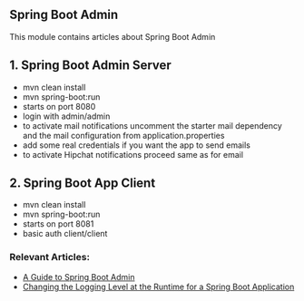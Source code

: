 ## Spring Boot Admin

This module contains articles about Spring Boot Admin

## 1. Spring Boot Admin Server

* mvn clean install
* mvn spring-boot:run
* starts on port 8080
* login with admin/admin
* to activate mail notifications uncomment the starter mail dependency
and the mail configuration from application.properties
* add some real credentials if you want the app to send emails
* to activate Hipchat notifications proceed same as for email

## 2. Spring Boot App Client

* mvn clean install
* mvn spring-boot:run
* starts on port 8081
* basic auth client/client


### Relevant Articles: 

- [A Guide to Spring Boot Admin](https://www.surya.com/spring-boot-admin)
- [Changing the Logging Level at the Runtime for a Spring Boot Application](https://www.surya.com/spring-boot-changing-log-level-at-runtime)
